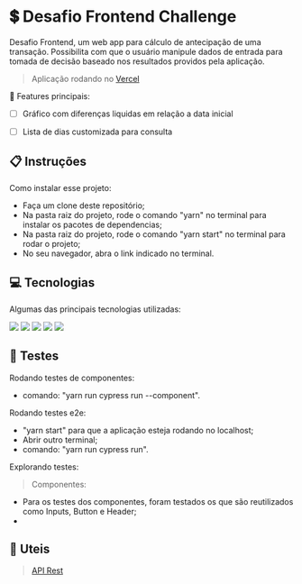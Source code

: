 # :heavy_dollar_sign: Desafio  Frontend Challenge

Desafio Frontend, um web app para cálculo de antecipação de uma transação. Possibilita com que o usuário manipule dados de entrada para tomada de decisão baseado nos resultados providos pela aplicação.

> Aplicação rodando no [Vercel](https://simule-bay.vercel.app/)


💭 Features principais:
- [ ] Gráfico com diferenças liquidas em relação a data inicial
- [ ] Lista de dias customizada para consulta


## 📋 Instruções

Como instalar esse projeto:

- Faça um clone deste repositório;
- Na pasta raiz do projeto, rode o comando "yarn" no terminal para instalar os pacotes de dependencias;
- Na pasta raiz do projeto, rode o comando "yarn start" no terminal para rodar o projeto;
- No seu navegador, abra o link indicado no terminal.


## 💻 Tecnologias

Algumas das principais tecnologias utilizadas:

  <img src="https://img.shields.io/badge/React-20232A?style=for-the-badge&logo=react&logoColor=61DAFB" /> <img src="https://img.shields.io/badge/Cypress-17202C?style=for-the-badge&logo=cypress&logoColor=white" /> <img src="https://img.shields.io/badge/styled--components-DB7093?style=for-the-badge&logo=styled-components&logoColor=white" /> <img src="https://img.shields.io/badge/JavaScript-323330?style=for-the-badge&logo=javascript&logoColor=F7DF1E" /> <img src="https://img.shields.io/badge/HTML5-E34F26?style=for-the-badge&logo=html5&logoColor=white" />
  


## :checkered_flag: Testes

Rodando testes de componentes:

- comando: "yarn run cypress run --component".

Rodando testes e2e:

- "yarn start" para que a aplicação esteja rodando no localhost;
- Abrir outro terminal;
- comando: "yarn run cypress run".

Explorando testes:
  
 > Componentes:

  - Para os testes dos componentes, foram testados os que são reutilizados como Inputs, Button e Header;
  - 


## 🔗 Uteis

> [API Rest](https://frontend-challenge-7bu3nxh76a-uc.a.run.app)
